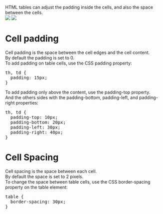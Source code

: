 HTML tables can adjust the padding inside the cells, and also the space between the cells.
<br>
<img src="https://i.imgur.com/EF2WUd3.png">
<img src="https://i.imgur.com/PavmrlQ.png">
<h1>Cell padding</h1>
Cell padding is the space between the cell edges and the cell content.
<br>
By default the padding is set to 0.
<br>
To add padding on table cells, use the CSS padding property:
<pre>
th, td {
  padding: 15px;
}
</pre>
To add padding only above the content, use the padding-top property.
<br>
And the others sides with the padding-bottom, padding-left, and padding-right properties:
<pre>
th, td {
  padding-top: 10px;
  padding-bottom: 20px;
  padding-left: 30px;
  padding-right: 40px;
}
</pre>
<h1>Cell Spacing</h1>
Cell spacing is the space between each cell.
<br>
By default the space is set to 2 pixels.
<br>
To change the space between table cells, use the CSS border-spacing property on the table element:
<pre>
table {
  border-spacing: 30px;
}
</pre>
